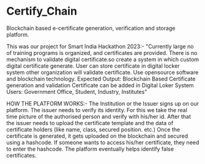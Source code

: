 # Certify_Chain
Blockchain based e-certificate generation, verification and storage platform.


This was our project for Smart India Hackathon 2023:- 
"Currently large no of training programs is organized, and certificates are provided. There is no mechanism to validate digital certificate.so create a system in which custom digital certificate generate. User can store certificate in digital locker system other organization will validate certificate. Use opensource software and blockchain technology. Expected Output: Blockchain Based Certificate generation and validation Certificate can be added in Digital Loker System Users: Government Office, Student, Industry, Institutes"

HOW THE PLATFORM WORKS:- 
The Institution or the Issuer signs up on our platform. 
The issuer needs to verify its identity. For this we take the real time picture of the authorised person and verify with his/her id. 
After that the issuer needs to upload the certificate template and the data of certificate holders (like name, class, secured position. etc.) 
Once the certificate is generated, it gets uploaded on the blockchain and secured using a hashcode. 
If someone wants to access his/her certificate, they need to enter the hashcode. 
The platform eventually helps identify false certificates.
